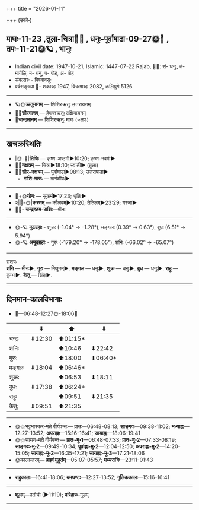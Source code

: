 +++
title = "2026-01-11"

+++
(उकौ॰)
## माघः-11-23  ,तुला-चित्रा🌛🌌  ,  धनुः-पूर्वाषाढा-09-27🌞🌌  ,  तपः-11-21🌞🪐  , भानुः
- Indian civil date: 1947-10-21, Islamic: 1447-07-22 Rajab, 🌌🌞: सं- धनुः, तं- मार्गऴि, म- धनु, प- पोह, अ- पोह
- संवत्सरः - विश्वावसुः
- वर्षसङ्ख्या 🌛- शकाब्दः 1947, विक्रमाब्दः 2082, कलियुगे 5126
___________________
- 🪐🌞**ऋतुमानम्** — शिशिरऋतुः उत्तरायणम्
- 🌌🌞**सौरमानम्** — हेमन्तऋतुः दक्षिणायनम्
- 🌛**चान्द्रमानम्** — शिशिरऋतुः माघः (≈तपः)
___________________


## खचक्रस्थितिः
- |🌞-🌛|**तिथिः** — कृष्ण-अष्टमी►10:20; कृष्ण-नवमी►  
- 🌌🌛**नक्षत्रम्** — चित्रा►18:10; स्वाती► (तुला)  
- 🌌🌞**सौर-नक्षत्रम्** — पूर्वाषाढा►08:13; उत्तराषाढा►  
  - **राशि-मासः** — मार्गशीर्षः► 
___________________
- 🌛+🌞**योगः** — सुकर्म►17:23; धृतिः►  
- २|🌛-🌞|**करणम्** — कौलवम्►10:20; तैतिलम्►23:29; गरजा►  
- 🌌🌛- **चन्द्राष्टम-राशिः**—मीनः  
___________________
- 🌞-🪐 **मूढग्रहाः** - शुक्रः (-1.04° → -1.28°), मङ्गलः (0.39° → 0.63°), बुधः (6.51° → 5.94°)
- 🌞-🪐 **अमूढग्रहाः** - गुरुः (-179.20° → -178.05°), शनिः (-66.02° → -65.07°)
___________________
राशयः  
**शनि** — मीनः►. **गुरु** — मिथुनम्►. **मङ्गल** — धनुः►. **शुक्र** — धनुः►. **बुध** — धनुः►. **राहु** — कुम्भः►. **केतु** — सिंहः►. 
___________________


## दिनमान-कालविभागाः
- 🌅—06:48-12:27🌞-18:06🌇  

|      |⬇     |⬆     |⬇     |
|------|-----|-----|------|
|चन्द्रः|⬇12:30 |⬆01:15*|     |
|शनिः   |     |⬆10:46 |⬇22:42 |
|गुरुः  |     |⬆18:00 |⬇06:40*|
|मङ्गलः |⬇18:04 |⬆06:46*|     |
|शुक्रः |     |⬆06:53 |⬇18:11 |
|बुधः   |⬇17:38 |⬆06:24*|     |
|राहुः  |     |⬆09:51 |⬇21:35 |
|केतुः  |⬇09:51 |⬆21:35 |     |
___________________
- 🌞⚝भट्टभास्कर-मते वीर्यवन्तः— **प्रातः**—06:48-08:13; **साङ्गवः**—09:38-11:02; **मध्याह्नः**—12:27-13:52; **अपराह्णः**—15:16-16:41; **सायाह्नः**—18:06-19:41  
- 🌞⚝सायण-मते वीर्यवन्तः— **प्रातः-मु॰1**—06:48-07:33; **प्रातः-मु॰2**—07:33-08:19; **साङ्गवः-मु॰2**—09:49-10:34; **पूर्वाह्णः-मु॰2**—12:04-12:50; **अपराह्णः-मु॰2**—14:20-15:05; **सायाह्नः-मु॰2**—16:35-17:21; **सायाह्नः-मु॰3**—17:21-18:06  
- 🌞कालान्तरम्— **ब्राह्मं मुहूर्तम्**—05:07-05:57; **मध्यरात्रिः**—23:11-01:43  
___________________
- **राहुकालः**—16:41-18:06; **यमघण्टः**—12:27-13:52; **गुलिककालः**—15:16-16:41  
___________________
- **शूलम्**—प्रतीची (►11:19); **परिहारः**–गुडम्  
___________________
